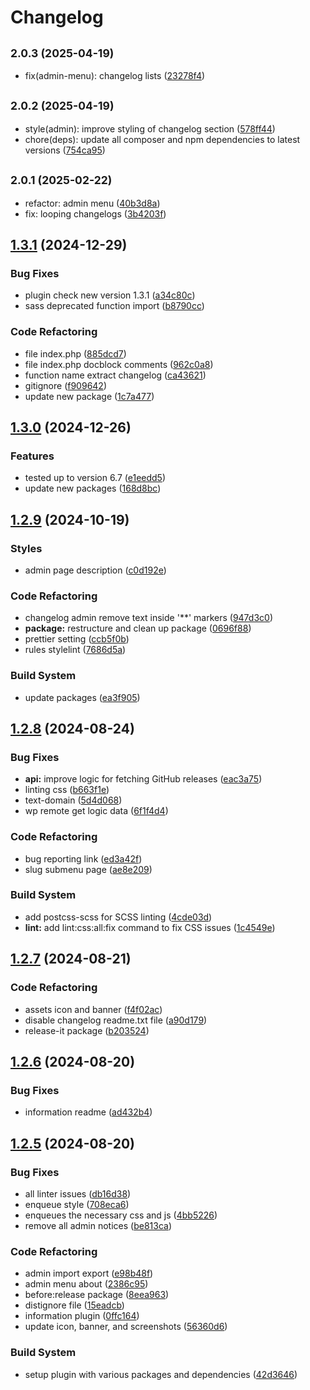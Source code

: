 # Changelog

## <small>2.0.3 (2025-04-19)</small>

* fix(admin-menu): changelog lists ([23278f4](https://github.com/yukyhendiawan/import-export-menu/commit/23278f4))

## <small>2.0.2 (2025-04-19)</small>

* style(admin): improve styling of changelog section ([578ff44](https://github.com/yukyhendiawan/import-export-menu/commit/578ff44))
* chore(deps): update all composer and npm dependencies to latest versions ([754ca95](https://github.com/yukyhendiawan/import-export-menu/commit/754ca95))

## <small>2.0.1 (2025-02-22)</small>

* refactor: admin menu ([40b3d8a](https://github.com/yukyhendiawan/import-export-menu/commit/40b3d8a))
* fix: looping changelogs ([3b4203f](https://github.com/yukyhendiawan/import-export-menu/commit/3b4203f))

## [1.3.1](https://github.com/yukyhendiawan/import-export-menu/compare/1.3.0...1.3.1) (2024-12-29)


### Bug Fixes

* plugin check new version 1.3.1 ([a34c80c](https://github.com/yukyhendiawan/import-export-menu/commit/a34c80c2002de6d11758a2c040e65fcc67460b41))
* sass deprecated function import ([b8790cc](https://github.com/yukyhendiawan/import-export-menu/commit/b8790ccaa70612a29a1fc78ffb5a1d2d6fd55934))


### Code Refactoring

* file index.php ([885dcd7](https://github.com/yukyhendiawan/import-export-menu/commit/885dcd724129d22e38613bb82729c32d0ffc9982))
* file index.php docblock comments ([962c0a8](https://github.com/yukyhendiawan/import-export-menu/commit/962c0a808de70ec03c951d7331a179deece31617))
* function name extract changelog ([ca43621](https://github.com/yukyhendiawan/import-export-menu/commit/ca43621def1f9444bed7864dad4b7ab9b9f2e34f))
* gitignore ([f909642](https://github.com/yukyhendiawan/import-export-menu/commit/f90964282e7297b83c039511d2f247a8e84c79a2))
* update new package ([1c7a477](https://github.com/yukyhendiawan/import-export-menu/commit/1c7a477ee95eeec885c27f1965fa01dcc4af2d4d))

## [1.3.0](https://github.com/yukyhendiawan/import-export-menu/compare/1.2.9...1.3.0) (2024-12-26)


### Features

* tested up to version 6.7 ([e1eedd5](https://github.com/yukyhendiawan/import-export-menu/commit/e1eedd580eea6d61190bbaee4f1b3f84e534feef))
* update new packages ([168d8bc](https://github.com/yukyhendiawan/import-export-menu/commit/168d8bc155fe277d960e88272965f20bdb1e694f))

## [1.2.9](https://github.com/yukyhendiawan/import-export-menu/compare/1.2.8...1.2.9) (2024-10-19)


### Styles

* admin page description ([c0d192e](https://github.com/yukyhendiawan/import-export-menu/commit/c0d192e6049c65414deab891d0f315546a84bb06))


### Code Refactoring

* changelog admin remove text inside '**' markers ([947d3c0](https://github.com/yukyhendiawan/import-export-menu/commit/947d3c009437aad22af9fd54f1753e11c6a627fd))
* **package:** restructure and clean up package ([0696f88](https://github.com/yukyhendiawan/import-export-menu/commit/0696f88ad554f8474fdc9bfc95255fafd2e9cca5))
* prettier setting ([ccb5f0b](https://github.com/yukyhendiawan/import-export-menu/commit/ccb5f0b02415b3bb810d2bc02adfef90e1eb50d7))
* rules stylelint ([7686d5a](https://github.com/yukyhendiawan/import-export-menu/commit/7686d5a1bbccd0e79912984371f4ec21256e2635))


### Build System

* update packages ([ea3f905](https://github.com/yukyhendiawan/import-export-menu/commit/ea3f9057faf3f693c27c7a8f8552460c45ffd9d1))

## [1.2.8](https://github.com/yukyhendiawan/import-export-menu/compare/1.2.7...1.2.8) (2024-08-24)


### Bug Fixes

* **api:** improve logic for fetching GitHub releases ([eac3a75](https://github.com/yukyhendiawan/import-export-menu/commit/eac3a756dea3fc5a0dfa9a0e0287b1a3503252ab))
* linting css ([b663f1e](https://github.com/yukyhendiawan/import-export-menu/commit/b663f1e8926e0321c039d531717c86190dc15400))
* text-domain ([5d4d068](https://github.com/yukyhendiawan/import-export-menu/commit/5d4d0685cb1189048cb5507f2ea8bde50389fe92))
* wp remote get logic data ([6f1f4d4](https://github.com/yukyhendiawan/import-export-menu/commit/6f1f4d4dc5fe00e240cd35bb6eefcab6bd987ce3))


### Code Refactoring

* bug reporting link ([ed3a42f](https://github.com/yukyhendiawan/import-export-menu/commit/ed3a42fad804ff43653768a48b77f1dc4b7bc12b))
* slug submenu page ([ae8e209](https://github.com/yukyhendiawan/import-export-menu/commit/ae8e209ebe367f2c45a801e54f7239e58997b598))


### Build System

* add postcss-scss for SCSS linting ([4cde03d](https://github.com/yukyhendiawan/import-export-menu/commit/4cde03d1d6a9ff508dc5e0ee48d0ef5466379c8d))
* **lint:** add lint:css:all:fix command to fix CSS issues ([1c4549e](https://github.com/yukyhendiawan/import-export-menu/commit/1c4549e797eaccb71d66b4106c2635b6f0ca13aa))

## [1.2.7](https://github.com/yukyhendiawan/import-export-menu/compare/1.2.6...1.2.7) (2024-08-21)


### Code Refactoring

* assets icon and banner ([f4f02ac](https://github.com/yukyhendiawan/import-export-menu/commit/f4f02ace19128dc652963cb9df0fa934381b6ff1))
* disable changelog readme.txt file ([a90d179](https://github.com/yukyhendiawan/import-export-menu/commit/a90d1799045ab9e7ffc7220cd211a6689e75348e))
* release-it package ([b203524](https://github.com/yukyhendiawan/import-export-menu/commit/b2035249f6ce024b80eaf73f7b61377ea9c4f9b9))

## [1.2.6](https://github.com/yukyhendiawan/import-export-menu/compare/1.2.5...1.2.6) (2024-08-20)


### Bug Fixes

* information readme ([ad432b4](https://github.com/yukyhendiawan/import-export-menu/commit/ad432b461450e1ce26d5edd78df491cdfb44137f))

## [1.2.5](https://github.com/yukyhendiawan/import-export-menu/compare/1.2.4...1.2.5) (2024-08-20)


### Bug Fixes

* all linter issues ([db16d38](https://github.com/yukyhendiawan/import-export-menu/commit/db16d3888d6ed13a93fe52ffce335d09dfcbb5e0))
* enqueue style ([708eca6](https://github.com/yukyhendiawan/import-export-menu/commit/708eca6c7120ef5bbadfdbbe5478d7096575d284))
* enqueues the necessary css and js ([4bb5226](https://github.com/yukyhendiawan/import-export-menu/commit/4bb522623f771727a0039f958f39af4c62cbc234))
* remove all admin notices ([be813ca](https://github.com/yukyhendiawan/import-export-menu/commit/be813cae75062f6a2e83d2924651751d6cac1354))


### Code Refactoring

* admin import export ([e98b48f](https://github.com/yukyhendiawan/import-export-menu/commit/e98b48fb5de31096331494bcd228f576cbde0a6b))
* admin menu about ([2386c95](https://github.com/yukyhendiawan/import-export-menu/commit/2386c95de3a3e26ed008d0ae099a9cca0114cea3))
* before:release package ([8eea963](https://github.com/yukyhendiawan/import-export-menu/commit/8eea96332a778cd4b7eab3cf71389aa5d40b6a9f))
* distignore file ([15eadcb](https://github.com/yukyhendiawan/import-export-menu/commit/15eadcb5a335ae3babd1918004b6ba854fac565e))
* information plugin ([0ffc164](https://github.com/yukyhendiawan/import-export-menu/commit/0ffc1647ac873de13d8493c9d052558fba7f64b7))
* update icon, banner, and screenshots ([56360d6](https://github.com/yukyhendiawan/import-export-menu/commit/56360d6470615864c1e292617e42dc89865eea40))


### Build System

* setup plugin with various packages and dependencies ([42d3646](https://github.com/yukyhendiawan/import-export-menu/commit/42d3646c5378e26a24ae2466e96013d8aee65ec5))
